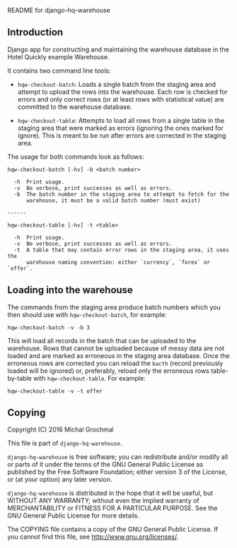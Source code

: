 README for django-hq-warehouse

## Introduction

Django app for constructing and maintaining the warehouse database in the Hotel
Quickly example Warehouse.

It contains two command line tools:

*   `hqw-checkout-batch`: Loads a single batch from the staging area and
    attempt to upload the rows into the warehouse.  Each row is checked for
errors and only correct rows (or at least rows with statistical value) are
committed to the warehouse database.

*   `hqw-checkout-table`: Attempts to load all rows from a single table in the
    staging area that were marked as errors (ignoring the ones marked for
ignore).  This is meant to be run after errors are corrected in the staging
area.

The usage for both commands look as follows:

    hqw-checkout-batch [-hv] -b <batch number>

      -h  Print usage.
      -v  Be verbose, print successes as well as errors.
      -b  The batch number in the staging area to attempt to fetch for the
          warehouse, it must be a valid batch number (must exist)

    ------

    hqw-checkout-table [-hv] -t <table>

      -h  Print usage.
      -v  Be verbose, print successes as well as errors.
      -t  A table that may contain error rows in the staging area, it uses the
          warehouse naming convention: either `currency`, `forex` or `offer`.

## Loading into the warehouse

The commands from the staging area produce batch numbers which you then should
use with `hqw-checkout-batch`, for example:

    hqw-checkout-batch -v -b 3

This will load all records in the batch that can be uploaded to the warehouse.
Rows that cannot be uploaded because of messy data are not loaded and are
marked as erroneous in the staging area database.  Once the erroneous rows are
corrected you can reload the `bacth` (record previously loaded will be ignored)
or, preferably, reload only the erroneous rows table-by-table with
`hqw-checkout-table`.  For example:

    hqw-checkout-table -v -t offer

## Copying

Copyright (C) 2016 Michal Grochmal

This file is part of `django-hq-warehouse`.

`django-hq-warehouse` is free software; you can redistribute and/or modify all
or parts of it under the terms of the GNU General Public License as published
by the Free Software Foundation; either version 3 of the License, or (at your
option) any later version.

`django-hq-warehouse` is distributed in the hope that it will be useful, but
WITHOUT ANY WARRANTY; without even the implied warranty of MERCHANTABILITY or
FITNESS FOR A PARTICULAR PURPOSE.  See the GNU General Public License for more
details.

The COPYING file contains a copy of the GNU General Public License.  If you
cannot find this file, see <http://www.gnu.org/licenses/>.

